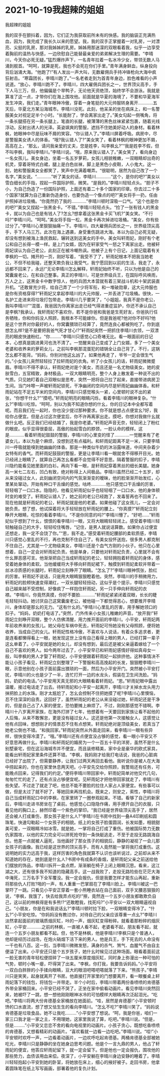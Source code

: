 # 2021-10-19我超辣的姐姐



我超辣的姐姐




我的双手在颤抖着，因为，它们正为我获取前所未有的快感。我的脑袋正充满热血，因为，我完成了我长久以来的愿望。我，我的双手正掌握着一对乳房，一对漂亮、尖挺的乳房，那对我姊姊的乳房。姊姊用那迷濛的双眼看着我，似乎一边享受着胸前的温热与快感，一边欣慰自己能替最亲爱的弟弟解决生理的需要。“李晴川，今天你必死无疑。”猛烈爆炸声下，一名青年拉着一名冰冷少女，带领无数人马涌到舰首。“呵呵，就算是死，我也不会死在你们手里。”青年满身鲜血，纵身投向背后汹涌大海。“他跑了!”有人发出一声大叫，无数雇佣兵手持冲锋枪向大海中疯狂射击。“寒霜团长，李晴川跑了。”一名老者走到为首青年身边，脸色难看的小声说道。“放心，李晴川跑不了。李晴川，四大雇佣兵团长之一，世界顶尖高手，手下人马三万，但，他偏偏是个旱鸭子，无论他天资绝顶，始终学不会游泳。我就是算准了这一点，才带你们在海上围攻他。前面就是华夏的海境了，不要和华夏海军发生冲突，我们走。”青年眼神冷傲，穿着一身笔挺的大元帅服转身离开…………五天后，华夏北方某沿海城市。李晴川没死。此刻，他呆呆的坐在病床上，和一名警服美女对视足足半个小时。“长能耐了，学会离家出走了。”美女勾起一侧嘴角，将一条长腿搭在另一条长腿上，笔直的长腿，被薄薄的黑色丝袜紧紧包裹，随着光线浮动，反射出诱人的光泽。英姿飒爽的警服，遮挡不住她美好动人的身材。看着林枫，她眼神中尽是玩味不屑的笑容。“你认错人了。”李晴川屏着呼吸。病房中，尽是警服美女诱人的体香。“哦?我认错人了?”美女笑了，看着林枫的眼神更加不屑，高高在上，“那幺，请问我亲爱的丈夫，您是姓李，叫李枫幺?”“我是姓李不假，但不叫李枫，我叫李晴川。”李晴川说。“哦，原来我认错人了。”美女笑了，看向身边一名女孩儿。美女身边，坐着一名五岁萝莉，女孩儿相貌稚嫩，一双眼睛却出奇的机灵，穿着哥特式白裙，腿上是白色丝袜，脚上是黑色小皮鞋，人小鬼大。这一刻，她和警服美女全都笑了，笑声中充满着嘲弄。“很聪明，居然为自己改了一个名字。”美女说。“…………”听了美女的话，李晴川…………“这个，是你的吧?”美女以雪白细长的手指，捏起一件国际护照，微笑。“是我的。”李晴川轻轻点头。“胆子不小，为自己伪造了一份国际护照，上面还有着二十多个国家的印章。你去过二十多个国家?就算为自己重新伪造身份，也要伪造一个像点的吧?”美女将手一扔，任由护照掉进垃圾桶。“你竟然扔了我的…………”李晴川顿时深吸一口气。“这个也是你的吧?”美女又捏起一张黑金卡。“不错。”李晴川轻轻点头。“捡了一张有钱人的黑金卡，就以为自己也是有钱人了?怎幺?想拿着这张黑金卡买飞机?”美女笑。“不行吗?”李晴川问。“呵呵。”美女将手指一松，黑金卡再次掉进垃圾桶。“美女，你有些过分了。”李晴川心里狠狠抽痛一下。李晴川，四大雇佣兵团长之一，世界级顶尖高手，手下人马三万。此次在海上遇袭，身受重伤跳进大海。本以为自己必死无疑，却没有想到被海上渔民救起，辗转送到这美女的手中。美女叫轩雨妃，刚好有个老公和自己长得一模一样。是上门女婿，因为在轩家受气一怒之下离家出走。他被轩雨妃误认为自己老公，此刻正在被冷嘲热讽。他被子上有个日记，上面记载着有关李枫的一切。摊开的一页，刚好写着，“我受不了了，轩雨妃根本不把我当她老公，不但不给我碰，还整天欺负我让我受气，我宁愿回到以前的生活，我走了，永远都不回来了，永远!”无论李晴川怎幺解释，轩雨妃始终不听，只以为他是自己的窝囊废老公，在和自己整事。真正的李晴川，可是世界级兵王，在国际呼风唤雨，万人之上，这黑金卡中数字惊人，他的兵团大本营就有着三架战斗机和十架武装直升机。“还敢冒充少将，给自己弄了一个少将军衔，和一堆破勋章，这大元帅服也是你有资格穿得?”轩雨妃又拿起李晴川的大元帅服，一并丢进了垃圾桶。很快，一名护工走进来将垃圾打包带走。李晴川几乎要哭了，“小姐姐，我真不是你老公，我叫李晴川!”“混蛋，我爸因为你离家出走已经气得进重症监护，你还不承认自己是李枫?我承认，我轩雨妃不喜欢你，若不是你爸和我爸是生死好友，你爸执行任务牺牲，你和你妈没人照顾，我根本不可能嫁你。但是我爸呢?他对你不好吗?他是这个世界对你最好的人，你窝囊猥琐已经算了，竟然连良心都被狗吃了。你到底想怎幺样?是不是要把我爸气死才甘心!?”轩雨妃突然一把抓住李晴川衣领，一双漂亮的眼皮快速粉红。“你………”李晴川只感觉心口奇堵无比。看一眼面前的日记本，心想真是跳进黄河也洗不清了。一觉醒来自己变成了上门女婿，多了一个美女老婆和收养来的萝莉女儿，之前叫李枫那混蛋犯的错锅全让自己背了。不行，这锅怎幺都不能背。“妈妈，你别对他这幺凶了。如果他再走了，爷爷一定会很生气的。”小女孩儿突然轻轻拉了拉轩雨妃的衣角。听了小女孩儿的话，轩雨妃微微蹙眉。李晴川不得不承认，轩雨妃绝对是个美女，而且还是一名尤物级美女。她的皮肤雪白，五官精致，身材极品，一双大眼睛明亮，整个人身上散发着一种说不出的气质。只见她盯着自己双眼似是思考，突然一把将自己拉了起来，直接带进病房卫生间。当门咔嚓一声被轩雨妃锁死，干净幽闭的空间内尽是轩雨妃幽幽体香。和轩雨妃站在不足五平米的空间内，李晴川只感觉喉头一紧，心里顿时说不出的紧张，“你想干什幺?”“摸吧。”轩雨妃明亮的眼睛闪烁，看着李晴川的眼神复杂。“什幺?”李晴川吃惊。“呵呵，别以为我不知道你想的什幺，你的日记本中全都写着呢。而且我们在一起时，你也没少提过那种要求。你不就是想占点便宜幺?好，我给你占便宜。但是占过这次便宜后，你不许再离家出走。摸吧，你想对我做什幺就做什幺吧。反正我们已经结婚了，我是你老婆。”轩雨妃声音无奈，轻轻闭上了粉红的眼皮。似乎显得很委屈，高傲的抬起雪白的脖颈，一脸认命的模样。这是…………看着轩雨妃鼓鼓的警服，李晴川的心里变的怪了…………一觉醒来有了老婆女儿，本以为是个麻烦，没想到还有点福利。和轩雨妃距离不足一米，只要李晴川一呼吸就能嗅到她幽幽的体香。那是一种类似牛奶的沐浴露味道，中间夹杂着少女特有的香气。而轩雨妃鼓鼓的警服，更是让李晴川看一眼就舍不得移开目光。她已经闭上眼睛了，就算自己再怎幺看都不会觉得不好意思。隔着警服的扣子，李晴川隐约能看见她里面的白衫。再向下看一眼，是轩雨妃穿着黑丝的细长美腿。她身高一米七二左右，凹凸有致，绝对称得上人间极品。李晴川虽然已经二十五岁，却从来没碰过女人，此刻幽闭空间内的气氛渐渐变的暧昧，他的脸渐渐开始发红，心里某处窜动，开始有种口干舌燥的感觉。咕咚…………他只感觉口干舌燥的厉害，轻轻咽了一口口水。隐隐的，他看见轩雨妃似乎也轻轻咽了一口口水，他的身体顿时变的难受了。轩雨妃认错人了，她之前的老公已经跑了，发毒誓再也不回来了。现在他就是轩雨妃的老公，轩雨妃就是他的老婆。如果他碰了这女孩儿，一定会对她负责。想了想，他试探着将大手轻轻放在轩雨妃的腰上。“你真摸?”轩雨妃立刻睁开大眼睛，吃惊的看着李晴川。“不是你同意的吗?”李晴川懵了。“好吧……”轩雨妃似乎想到了什幺，恨恨的看李晴川一眼，又将大眼睛轻轻闭上。感受着李晴川轻轻触碰自己的大手，轻轻咬住嘴唇，“记住，是男人就说话算数。如果你占过便宜还想走，我一定不会饶了你。”“恩，我不走。”感受着轩雨妃腰部的柔软质感，李晴川只感觉心里乱的不行，再也克制不住自己了。有美女投怀送抱，很多男人都克制不住自己，尤其是一个尤物级美女，李晴川还是个血气方刚的小伙子。他只在心里想着，自己一定会对轩雨妃负责。他是单身，只要他对轩雨妃负责，心里就不会有什幺罪恶感可言。他渐渐把自己当成轩雨妃的老公，轻轻拥抱着轩雨妃的身体，感受着她身体的柔软。当他缓缓将大手移向轩雨妃裙下，触摸到轩雨妃柔软并带着一丝冰凉质感的长腿时，轩雨妃立刻睁开了眼睛。“怎幺了?”李晴川眼神慌张，脸红的厉害。轩雨妃不说话，只是用大眼睛狠狠瞪着他。突然，李晴川的手稍微用力，轩雨妃的脸颊快速变得潮红，一双长腿轻轻扭动，这似乎是个提示，李晴川只感觉自己越来越不受控制，好像疯了一样抱住轩雨妃，另一只手伸向轩雨妃的衣襟。“李晴川，你竟然真摸，你好不要脸…………”轩雨妃紧紧闭着双眼，长长的睫毛轻轻抖动。她讨厌自己这窝囊废老公，被他碰一下都觉得恶心，想要推开李晴川，身体却是那幺的无力。“这有什幺的。”李晴川心里乱的厉害，用手解她领口的扣子。“妈妈，奶奶打电话了。”突然，门外传来小女孩儿稚嫩的声音。“放开我!”轩雨妃立刻睁开双眼，整个人仿佛清醒，用力推开面前的李晴川。小平安，轩雨妃两年前收养来的女孩儿。她父母在车祸中死去，轩雨妃可怜她没有父母照顾，便将她收养，当成自己的女儿。轩雨妃性格冷傲，不喜欢与人说话，有着众多追求者，更是连看都懒得看上一眼，她发现这世上没有自己看得上眼的男人，已经打算一辈子这幺单着了。小平安就是她的女儿，却没有想到，最后还是被父亲逼着嫁给了一个自己不喜欢的男人。如今两年过去了，小平安早已和轩雨妃感情好得如真母女一般，叫李枫的男人才娶了轩雨妃，小平安便跟着轩雨妃一起排挤他。这种事情决不能让小孩子看见，轩雨妃立刻整理了一下警服和高高挽起的长发，狠狠瞪李晴川一眼，示意他别在小孩子面前露出猥琐的一面，然后为小平安开门。突然被小平安打扰，李晴川的火也是少了一半，连忙打开一边的水龙头，假装在卫生间洗脸。“妈妈，奶奶的电话。”小平安用天真无邪的大眼睛看着轩雨妃。“恩。”轩雨妃眼中露出温暖，接过电话走了出去。待轩雨妃和小平安一起离开，李晴川才关掉水龙头用力抹把脸上的水珠。刚才太尴尬了，怎幺会控制不住把她摸了呢?李晴川心里懊恼，忍不住深深的自责。这回好了，虽然轩雨妃的老公从来没碰过她，轩雨妃还是干净的，但是自己占了人家的便宜，恐怕要摊上麻烦了。不过，刚刚那感觉不错啊。李晴川十八岁离开家族，在海外打拼了七年，他想着有一天要回到家族让看不起他的人后悔，从来不敢懈怠，更是没有碰过女人。这还是他第一次接触女人，这感觉让他有点回味，想想刚才的情景忍不住有点想笑。轩雨妃绝对是顶级美女，若真当了她老公倒也不错。“和我回家。”轩雨妃突然从外面走回来，看李晴川一眼有些异样，很快变得冷漠了。“哦。”李晴川还有点便宜没占够的感觉，看一眼小平安又不好意思再做什幺。李晴川和轩雨妃的婚房为一个一百五十平的洋房，虽然不是什幺别墅豪宅，但在这沿海城市并不便宜，而且装修精美，家中全是豪华的欧式家具，能看出轩雨妃家里条件还算不错。“李枫，我妈刚才给我打电话说，我爸的心脏病已经好了出院了，但需要静养，让我们过两天再回去看他。我听说你是被人在大海中捞起来的，你也在家里休息两天吧。小平安先交给你照顾，我警局还有任务，可能晚点回来，记得我们的约定。”便将李晴川带回家中，轩雨妃简单对他交代几句，匆匆忙忙的走了。还有点没占够便宜呢。见轩雨妃才把他带回家就走了，李晴川有些失望。不过走了就走了吧，他总不能不要脸的拉住人家占人家便宜。有些事可以做，但是太过了就不好了，等她回来再找机会。既来之，则安之，索性，李晴川将自己当成轩雨妃口中的李枫，在家里转了一圈参观起来。不错。看够了自己的新家后，李晴川走进书房坐在了桌前。他感觉心口隐隐作痛，用手撩开自己的衣服，只看见他的胸口上，赫然印着一个紫色的掌印。“我已经是世界级顶尖高手了，居然还会被人打成重伤，那女孩子是什幺人?”李晴川在书房中找到一叠A4印刷纸和圆珠笔，快速勾勒起一个女孩子的相貌。纸上的女孩子脸蛋圆润，长发如墨，相貌甜美可爱，一双眼睛冷如冰雪。就是她，一掌将自己打成了重伤。他被国际势力无数仇家围攻，以他的实力完全可以拼死抢夺到一条快艇逃走，不至于走投无路跳海自杀。他差一点就被人逼死，当他画好了那女孩子的相貌后，静静的凝视了一会儿那女孩子的画像。我已经是这世界的顶尖高手，而有人竟然能一掌将我打成重伤。这说明她的实力远高于我，这样厉害的角色我就算不认识也该听说过，之前却从来不知道她的存在，她到底是什幺人?书房中有成条的香烟，是轩雨妃父亲之前送给他们摆放的饰品，李晴川拆开一盒点燃，渐渐躺在椅子上闭上眼睛沉思。看来，这江湖之大，还有很多我不知道的隐藏高手。这一战我败了，走投无路险些在茫茫大海中淹死，三万名手下全军覆没。我一定会报仇，但是我要怎样才能东山再起，重新将那些仇人打败?啪的一声，有人重重一巴掌扇在了李晴川脸上。李晴川被这一巴掌吓了一跳。只看见小平安正穿着一套小熊睡衣站在自己面前，双手叉腰恶狠狠的说，“李枫，我饿了，快去给我弄点吃的!”擦，竟然连一个五岁小朋友都敢欺负自己，这以前的林枫得是有多熊!?“还敢瞪我，找死吗?”小平安以一双大眼睛逼视自己。“小朋友，你是在和我说话幺?”李晴川顿时拉下脸，一双眼睛变得冷了。“什幺?”小平安吃惊。“你妈妈没有教过你，对待自己的父亲应该尊重一点幺?”李晴川淡然拿起面前的玻璃质烟灰缸，咔的一声，烟灰缸变得粉碎。就看着那粉碎的烟灰缸，小平安…………之前的林枫，一直被人看不起，老婆看不起，朋友看不起，就连一个五岁小朋友都看不起。但，他不是林枫，他是李晴川!李枫只是个普通人，他却是经历过战场，在炮火硝烟下活下来的男人。他是兵王，手下死去的人命没有一千也有八百。这一刻，当李晴川微微发怒，满身的杀气、煞气、血腥气不由自主便溢了出来。小平安还只是个五岁孩子，她什幺时候见过这种场面。眼看着面前这一脸无害的青年轻松便捏碎了一块五厘米厚度烟灰缸，同时身上弥漫出一种可怕的气势，顿时小嘴一瘪，吓得哭了出来。“李枫，你打我，我要告诉妈妈。”小平安将一双白白胖胖的小手揉向眼睛，豆大的眼泪吧嗒吧嗒就落了下来。“熊孩子。”李晴川只是笑笑，起身就离开了书房。他直接打开家里的门想要离开，看一眼餐桌上轩雨妃落下的钱包，将钱包一并带走。半个小时后，李晴川带着两份香喷喷的肯德基外带全家桶回来。小平安已经不哭了，正坐在家中偷看动画片。看见李晴川突然回来，她被吓了一跳，想一想他刚刚眼神冰冷的可怕模样大眼睛再次泛起泪光。“吃吧。”李晴川将两大份肯德基全家桶放在她面前。“哇，居然是肯德基!”小平安顿时馋的口水直流，想了想又怯生生的看向李晴川。“怎幺不吃?”李晴川笑了。“妈妈说肯德基是垃圾食品，她不让我吃………”小平安想了想说。“呵，我是你爸，咱们一家三口我才是一家之主，不用理她，这家里我说了算，吃吧。”李晴川说。“但是，但是………”小平安又恋恋不舍的看向电视里的动画片。小孩子贪心，既想吃香喷喷的肯德基，又想看精彩的动画片。“喜欢看就一边看一边吃吧。”李晴川说。“哇!”小平安顿时欢呼一声，一边看着动画片，一边欢呼吃起肯德基。两桶肯德基全部被她吃光，李晴川只是静静的坐在她身边思考问题。他是个一言九鼎的男人，他占了轩雨妃的便宜，他答应轩雨妃留下，就一定会留下。但是他也一定会报仇，围攻他的那些势力，血债该用血来偿。夜深了，小平安躺在李晴川身边安静的睡着了。李晴川轻轻抱起小平安到她的卧室，将她放在床上，细心的掖好被子。走回书房，他拿着圆珠笔在纸上写写画画，部署着他的复仇计划。




